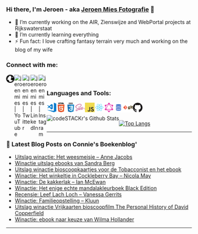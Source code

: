 ### Hi there, I'm Jeroen - aka [Jeroen Mies Fotografie][website] 👋

- 🔭 I’m currently working on the AIR, Zienswijze and WebPortal projects at Rijkswaterstaat
- 🌱 I’m currently learning everything
- ⚡ Fun fact: I love crafting fantasy terrain very much and working on the blog of my wife

### Connect with me:

[<img align="left" alt="jeroenmies" width="22px" src="https://raw.githubusercontent.com/iconic/open-iconic/master/svg/globe.svg" />][website]
[<img align="left" alt="jeroenmies | YouTube" width="22px" src="https://cdn.jsdelivr.net/npm/simple-icons@v3/icons/youtube.svg" />][youtube]
[<img align="left" alt="jeroenmies | Twitter" width="22px" src="https://cdn.jsdelivr.net/npm/simple-icons@v3/icons/twitter.svg" />][twitter]
[<img align="left" alt="jeroenmies | LinkedIn" width="22px" src="https://cdn.jsdelivr.net/npm/simple-icons@v3/icons/linkedin.svg" />][linkedin]
[<img align="left" alt="jeroenmies | Instagram" width="22px" src="https://cdn.jsdelivr.net/npm/simple-icons@v3/icons/instagram.svg" />][instagram]

<br />

### Languages and Tools:

[<img align="left" alt="Visual Studio Code" width="26px" src="https://raw.githubusercontent.com/github/explore/80688e429a7d4ef2fca1e82350fe8e3517d3494d/topics/visual-studio-code/visual-studio-code.png" />][webdevplaylist]
[<img align="left" alt="HTML5" width="26px" src="https://raw.githubusercontent.com/github/explore/80688e429a7d4ef2fca1e82350fe8e3517d3494d/topics/html/html.png" />][webdevplaylist]
[<img align="left" alt="CSS3" width="26px" src="https://raw.githubusercontent.com/github/explore/80688e429a7d4ef2fca1e82350fe8e3517d3494d/topics/css/css.png" />][cssplaylist]
[<img align="left" alt="Sass" width="26px" src="https://raw.githubusercontent.com/github/explore/80688e429a7d4ef2fca1e82350fe8e3517d3494d/topics/sass/sass.png" />][cssplaylist]
[<img align="left" alt="JavaScript" width="26px" src="https://raw.githubusercontent.com/github/explore/80688e429a7d4ef2fca1e82350fe8e3517d3494d/topics/javascript/javascript.png" />][jsplaylist]
[<img align="left" alt="React" width="26px" src="https://raw.githubusercontent.com/github/explore/80688e429a7d4ef2fca1e82350fe8e3517d3494d/topics/react/react.png" />][reactplaylist]
[<img align="left" alt="GraphQL" width="26px" src="https://raw.githubusercontent.com/github/explore/80688e429a7d4ef2fca1e82350fe8e3517d3494d/topics/graphql/graphql.png" />][webdevplaylist]
[<img align="left" alt="SQL" width="26px" src="https://raw.githubusercontent.com/github/explore/80688e429a7d4ef2fca1e82350fe8e3517d3494d/topics/sql/sql.png" />][webdevplaylist]
[<img align="left" alt="Git" width="26px" src="https://raw.githubusercontent.com/github/explore/80688e429a7d4ef2fca1e82350fe8e3517d3494d/topics/git/git.png" />][webdevplaylist]
[<img align="left" alt="GitHub" width="26px" src="https://raw.githubusercontent.com/github/explore/78df643247d429f6cc873026c0622819ad797942/topics/github/github.png" />][webdevplaylist]

<br />
<br />

<img align="left" alt="codeSTACKr's Github Stats" src="https://github-readme-stats.vercel.app/api?username=jeroenmies&show_icons=true&hide_border=true&count_private=true&theme=tokyonight" />

[![Top Langs](https://github-readme-stats.vercel.app/api/top-langs/?username=jeroenmies)](https://github.com/jeroenmies/github-readme-stats)

---

### 📕 Latest Blog Posts on Connie's Boekenblog'
<!-- BLOG-POST-LIST:START -->
- [Uitslag winactie: Het weesmeisje – Anne Jacobs](https://conniesboekenblog.nl/2020/09/19/uitslag-winactie-het-weesmeisje-anne-jacobs/?utm_source=rss&utm_medium=rss&utm_campaign=uitslag-winactie-het-weesmeisje-anne-jacobs)
- [Winactie uitslag ebooks van Sandra Berg](https://conniesboekenblog.nl/2020/09/18/winactie-uitslag-2/?utm_source=rss&utm_medium=rss&utm_campaign=winactie-uitslag-2)
- [Uitslag winactie bioscoopkaartjes voor de Tobacconist en het ebook](https://conniesboekenblog.nl/2020/09/18/uitslag-winactie-bioscoopkaartjes-voor-de-tobacconist-en-het-ebook/?utm_source=rss&utm_medium=rss&utm_campaign=uitslag-winactie-bioscoopkaartjes-voor-de-tobacconist-en-het-ebook)
- [Winactie: Het winkeltje in Cockleberry Bay – Nicola May](https://conniesboekenblog.nl/2020/09/18/winactie-het-winkeltje-in-cockleberry-bay-nicola-may/?utm_source=rss&utm_medium=rss&utm_campaign=winactie-het-winkeltje-in-cockleberry-bay-nicola-may)
- [Winactie: De kakkerlak – Ian McEwan](https://conniesboekenblog.nl/2020/09/17/winactie-de-kakkerlak-ian-mcewan/?utm_source=rss&utm_medium=rss&utm_campaign=winactie-de-kakkerlak-ian-mcewan)
- [Winactie: Het enige echte mandalakleurboek Black Edition](https://conniesboekenblog.nl/2020/09/16/winactie-het-enige-echte-mandalakleurboek-black-edition/?utm_source=rss&utm_medium=rss&utm_campaign=winactie-het-enige-echte-mandalakleurboek-black-edition)
- [Recensie: Leef Lach Loch – Vanessa Gerrits](https://conniesboekenblog.nl/2020/09/15/recensie-leef-lach-loch-vanessa-gerrits/?utm_source=rss&utm_medium=rss&utm_campaign=recensie-leef-lach-loch-vanessa-gerrits)
- [Winactie: Familieopstelling – Kluun](https://conniesboekenblog.nl/2020/09/15/winactie-familieopstelling-kluun/?utm_source=rss&utm_medium=rss&utm_campaign=winactie-familieopstelling-kluun)
- [Uitslag winactie Vrijkaarten bioscoopfilm The Personal History of David Copperfield](https://conniesboekenblog.nl/2020/09/14/uitslag-winactie-4/?utm_source=rss&utm_medium=rss&utm_campaign=uitslag-winactie-4)
- [Winactie: ebook naar keuze van Wilma Hollander](https://conniesboekenblog.nl/2020/09/14/winactie-ebook-naar-keuze-van-wilma-hollander/?utm_source=rss&utm_medium=rss&utm_campaign=winactie-ebook-naar-keuze-van-wilma-hollander)
<!-- BLOG-POST-LIST:END -->

---

[website]: https://jeroenmiesfotografie.nl
[twitter]: https://twitter.com/jeroenmies
[youtube]: https://www.youtube.com/channel/UCdM6wXDAk3Y8_ycxkSfAD7Q
[instagram]: https://www.instagram.com/jeroenmies/
[linkedin]: https://www.linkedin.com/in/jeroenmies/
[webdevplaylist]: https://www.youtube.com/playlist?list=PLlhZGGVFsRrTQQnp_2UwWSoAigm-9_SqR
[jsplaylist]: https://www.youtube.com/playlist?list=PLC5BA7CB1270B2073
[cssplaylist]: https://www.youtube.com/playlist?list=PLlhZGGVFsRrSeV5xra6z-nU60cqompunz
[reactplaylist]: https://www.youtube.com/playlist?list=PLC5BA7CB1270B2073

